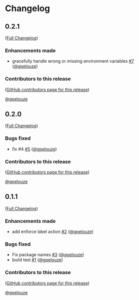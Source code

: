 # Changelog

<!-- <START NEW CHANGELOG ENTRY> -->

## 0.2.1

([Full Changelog](https://github.com/NaaVRE/NaaVRE-communicator-jupyterlab/compare/v0.2.0...20bfae5f8a8f28d6737450b666618bde13d0d5db))

### Enhancements made

- gracefully handle wrong or missing environment variables [#7](https://github.com/NaaVRE/NaaVRE-communicator-jupyterlab/pull/7) ([@gpelouze](https://github.com/gpelouze))

### Contributors to this release

([GitHub contributors page for this release](https://github.com/NaaVRE/NaaVRE-communicator-jupyterlab/graphs/contributors?from=2025-01-19&to=2025-01-20&type=c))

[@gpelouze](https://github.com/search?q=repo%3ANaaVRE%2FNaaVRE-communicator-jupyterlab+involves%3Agpelouze+updated%3A2025-01-19..2025-01-20&type=Issues)

<!-- <END NEW CHANGELOG ENTRY> -->

## 0.2.0

([Full Changelog](https://github.com/NaaVRE/NaaVRE-communicator-jupyterlab/compare/v0.1.1...cf8f6861ac09419cd843833e8ea93256fe2fa7a6))

### Bugs fixed

- fix #4 [#5](https://github.com/NaaVRE/NaaVRE-communicator-jupyterlab/pull/5) ([@gpelouze](https://github.com/gpelouze))

### Contributors to this release

([GitHub contributors page for this release](https://github.com/NaaVRE/NaaVRE-communicator-jupyterlab/graphs/contributors?from=2024-09-16&to=2025-01-19&type=c))

[@gpelouze](https://github.com/search?q=repo%3ANaaVRE%2FNaaVRE-communicator-jupyterlab+involves%3Agpelouze+updated%3A2024-09-16..2025-01-19&type=Issues)

## 0.1.1

([Full Changelog](https://github.com/NaaVRE/NaaVRE-communicator-jupyterlab/compare/05bb3198983ba655727e08b16282ff9b9c60b4cc...829e31b7973d0a440a1afca93dc2173d618f662c))

### Enhancements made

- add enforce label action [#2](https://github.com/NaaVRE/NaaVRE-communicator-jupyterlab/pull/2) ([@gpelouze](https://github.com/gpelouze))

### Bugs fixed

- Fix package names [#3](https://github.com/NaaVRE/NaaVRE-communicator-jupyterlab/pull/3) ([@gpelouze](https://github.com/gpelouze))
- build test [#1](https://github.com/NaaVRE/NaaVRE-communicator-jupyterlab/pull/1) ([@gpelouze](https://github.com/gpelouze))

### Contributors to this release

([GitHub contributors page for this release](https://github.com/NaaVRE/NaaVRE-communicator-jupyterlab/graphs/contributors?from=2024-08-22&to=2024-09-16&type=c))

[@gpelouze](https://github.com/search?q=repo%3ANaaVRE%2FNaaVRE-communicator-jupyterlab+involves%3Agpelouze+updated%3A2024-08-22..2024-09-16&type=Issues)

